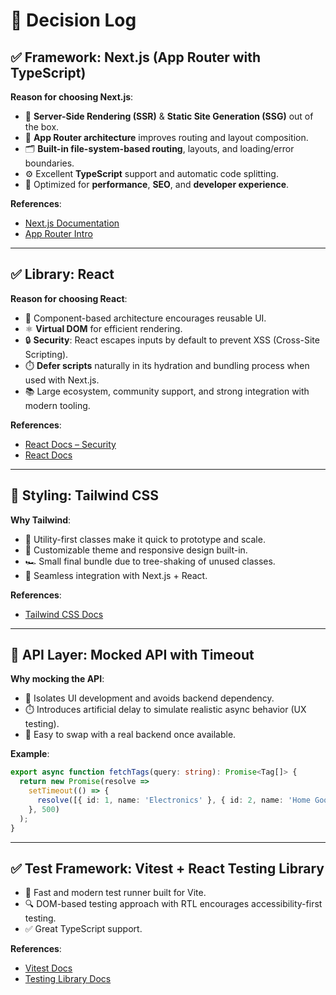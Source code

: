 # 🧠 Decision Log

## ✅ Framework: **Next.js (App Router with TypeScript)**

**Reason for choosing Next.js**:
- 🔁 **Server-Side Rendering (SSR)** & **Static Site Generation (SSG)** out of the box.
- 🧱 **App Router architecture** improves routing and layout composition.
- 🗂️ **Built-in file-system-based routing**, layouts, and loading/error boundaries.
- ⚙️ Excellent **TypeScript** support and automatic code splitting.
- 🚀 Optimized for **performance**, **SEO**, and **developer experience**.

**References**:
- [Next.js Documentation](https://nextjs.org/docs)
- [App Router Intro](https://nextjs.org/docs/app/building-your-application/routing)

---

## ✅ Library: **React**

**Reason for choosing React**:
- 🧠 Component-based architecture encourages reusable UI.
- ⚛️ **Virtual DOM** for efficient rendering.
- 🔒 **Security**: React escapes inputs by default to prevent XSS (Cross-Site Scripting).
- ⏱️ **Defer scripts** naturally in its hydration and bundling process when used with Next.js.
- 📚 Large ecosystem, community support, and strong integration with modern tooling.

**References**:
- [React Docs – Security](https://react.dev/learn/security)
- [React Docs](https://react.dev/)

---

## 🎨 Styling: **Tailwind CSS**

**Why Tailwind**:
- 🎨 Utility-first classes make it quick to prototype and scale.
- 🧩 Customizable theme and responsive design built-in.
- 🏎️ Small final bundle due to tree-shaking of unused classes.
- 💨 Seamless integration with Next.js + React.

**References**:
- [Tailwind CSS Docs](https://tailwindcss.com/docs)

---

## 🔌 API Layer: **Mocked API with Timeout**

**Why mocking the API**:
- 🧪 Isolates UI development and avoids backend dependency.
- ⏱️ Introduces artificial delay to simulate realistic async behavior (UX testing).
- 🔁 Easy to swap with a real backend once available.

**Example**:
```ts
export async function fetchTags(query: string): Promise<Tag[]> {
  return new Promise(resolve =>
    setTimeout(() => {
      resolve([{ id: 1, name: 'Electronics' }, { id: 2, name: 'Home Goods' }]);
    }, 500)
  );
}
```

---

## ✅ Test Framework: **Vitest + React Testing Library**

- 🧪 Fast and modern test runner built for Vite.
- 🔍 DOM-based testing approach with RTL encourages accessibility-first testing.
- ✅ Great TypeScript support.

**References**:
- [Vitest Docs](https://vitest.dev/)
- [Testing Library Docs](https://testing-library.com/docs/)
